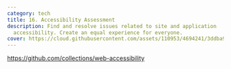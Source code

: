 ```yaml
---
category: tech
title: 16. Accessibility Assessment
description: Find and resolve issues related to site and application
  accessibility. Create an equal experience for everyone.
cover: https://cloud.githubusercontent.com/assets/110953/4694241/3ddba98e-57c1-11e4-852a-dc0940345a89.png
---
```

<https://github.com/collections/web-accessibility>